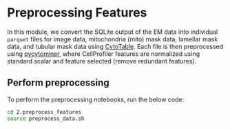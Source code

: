 # Preprocessing Features

In this module, we convert the SQLite output of the EM data into individual `parquet` files for image data, mitochondria (mito) mask data, lamellar mask data, and tubular mask data using [CytoTable](https://github.com/cytomining/CytoTable).
Each file is then preprocessed using [pycytominer](https://github.com/cytomining/pycytominer), where CellProfiler features are normalized using standard scalar and feature selected (remove redundant features).

## Perform preprocessing

To perform the preprocessing notebooks, run the below code:

```bash
cd 2.preprocess_features
source preprocess_data.sh
```
